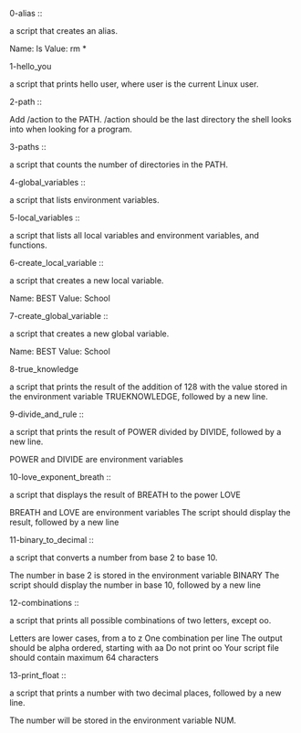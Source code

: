 0-alias ::

a script that creates an alias.

Name: ls
Value: rm *

1-hello_you

a script that prints hello user, where user is the current Linux user.

2-path :: 

Add /action to the PATH. /action should be the last directory the shell looks into when looking for a program.


3-paths ::

a script that counts the number of directories in the PATH.

4-global_variables ::

a script that lists environment variables.

5-local_variables ::

a script that lists all local variables and environment variables, and functions.


6-create_local_variable ::

a script that creates a new local variable.

Name: BEST
Value: School

7-create_global_variable ::

a script that creates a new global variable.

Name: BEST
Value: School



8-true_knowledge

 a script that prints the result of the addition of 128 with the value stored in the environment variable TRUEKNOWLEDGE, followed by a new line.


9-divide_and_rule ::

a script that prints the result of POWER divided by DIVIDE, followed by a new line.

POWER and DIVIDE are environment variables

10-love_exponent_breath ::

a script that displays the result of BREATH to the power LOVE

BREATH and LOVE are environment variables
The script should display the result, followed by a new line


11-binary_to_decimal ::

a script that converts a number from base 2 to base 10.

The number in base 2 is stored in the environment variable BINARY
The script should display the number in base 10, followed by a new line


12-combinations :: 

a script that prints all possible combinations of two letters, except oo.

Letters are lower cases, from a to z
One combination per line
The output should be alpha ordered, starting with aa
Do not print oo
Your script file should contain maximum 64 characters

13-print_float :: 

a script that prints a number with two decimal places, followed by a new line.

The number will be stored in the environment variable NUM.

